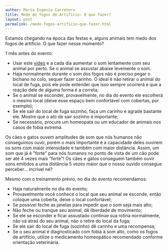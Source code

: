 ```yaml
---
author: Maria Eugenia Carretero
title: Medo de fogos de Artifício: O que fazer?
layout: post
permalink: /medo-fogos-artificio-que-fazer.html
---
```


Estamos chegando na época das festas e, alguns animais tem medo dos fogos de artifício. O que fazer nesse momento?

1 mês antes do evento:

* Usar este [video][1] e a cada dia aumentar o som lentamente com seu animal por perto. Se o animal se assustar abaixe 
levemente o som.
* Haja normalmente durante o som dos fogos não é preciso pegar o bichano no colo, sequer fazer carinho. O ideal é não 
retirar o animal do local de fuga, pois ele pode entender que isso sempre ocorrerá e que a reação dele de alguma forma 
é a correta;
* Se o animal se esconder, provavelmente, no dia do evento ele escolherá o mesmo local (deixe esse espaço bem 
confortável com cobertas, por exemplo);
* Se ele sair do local de fuga sozinho, faça um carinho e agrade bastante ele. Mostre que o ato de sair sozinho é 
importante;
* Se necessário, procure um homeopata ou um educador de animais nos casos de fobia extrema.

Os cães e gatos ouvem amplitudes de som que nós humanos não conseguimos ouvir, porém o mais importante é a 
capacidade deles ouvirem os sons com maior intensidade e também com maior distância. Assim, um som que já é "forte" 
para nós humanos no ponto de vista de um cão pode ser até 4 vezes mais "forte"! Os cães e gatos conseguem também ouvir 
sons emitidos a uma distância 5 vezes maior que o nosso ouvido consegue perceber... incrível né?

Mesmo com o treinamento prévio, no dia do evento recomendamos:

* Haja naturalmente no dia do evento;
* Provavelmente você conhece o local que seu animal se esconde, então coloque uma coberta, deixe o local confortável;
* Se possível feche as janelas para impedir que o som seja mais alto;
* Não feche ou tranque seu animal, dê liberdade de movimento;
* Se ele se esconder e ficar assustado continue sua rotina normalmente, não vá atraś do seu animal, não o retire do 
local da fuga;
* Se ele sair do local de fuga (sozinho) dê carinho e uma recompensa;
* Se o seu animal é diagnosticado com fobia a som alto, como os fogos de artifício, utilize o medicamento homeopático 
recomendado conforme orientação veterinária.


[1]: https://www.youtube.com/watch?v=MUqLgWA5D18
